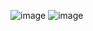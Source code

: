 ![image](https://github.com/Banstra/exam/assets/97594123/295f7a0c-b8c3-418d-a16a-4392cbc66228)
![image](https://github.com/Banstra/exam/assets/97594123/05723a16-7d51-49e3-bcf5-6b86733fb64a)
